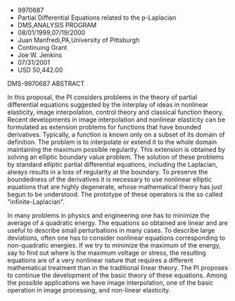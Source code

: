 
* 9970687
* Partial Differential Equations related to the p-Laplacian
* DMS,ANALYSIS PROGRAM
* 08/01/1999,07/19/2000
* Juan Manfredi,PA,University of Pittsburgh
* Continuing Grant
* Joe W. Jenkins
* 07/31/2001
* USD 50,442.00

DMS-9970687 ABSTRACT

In this proposal, the PI considers problems in the theory of partial
differential equations suggested by the interplay of ideas in nonlinear
elasticity, image interpolation, control theory and classical function theory.
Recent developments in image interpolation and nonlinear elasticity can be
formulated as extension problems for functions that have bounded derivatives.
Typically, a function is known only on a subset of its domain of definition. The
problem is to interpolate or extend it to the whole domain maintaining the
maximum possible regularity. This extension is obtained by solving an elliptic
boundary value problem. The solution of these problems by standard elliptic
partial differential equations, including the Laplacian, always results in a
loss of regularity at the boundary. To preserve the boundedness of the
derivatives it is necessary to use nonlinear elliptic equations that are highly
degenerate, whose mathematical theory has just begun to be understood. The
prototype of these operators is the so called "infinite-Laplacian".

In many problems in physics and engineering one has to minimize the average of a
quadratic energy. The equations so obtained are linear and are useful to
describe small perturbations in many cases. To describe large deviations, often
one has to consider nonlinear equations corresponding to non-quadratic energies.
If we try to minimize the maximum of the energy, say to find out where is the
maximum voltage or stress, the resulting equations are of a very nonlinear
nature that requires a different mathematical treatment than in the traditional
linear theory. The PI proposes to continue the development of the basic theory
of these equations. Among the possible applications we have image interpolation,
one of the basic operation in image processing, and non-linear elasticity.

